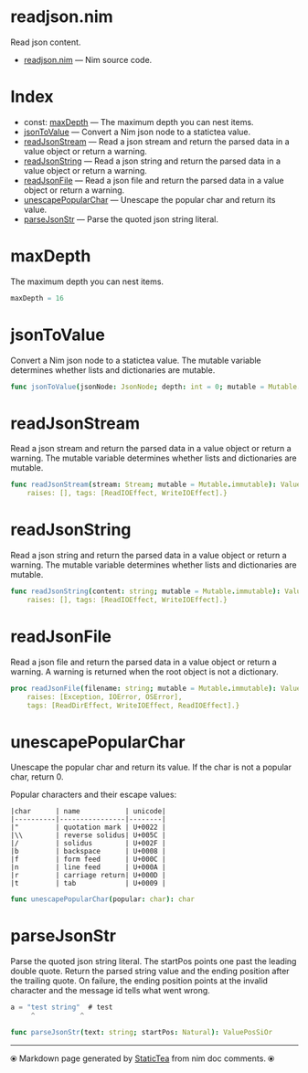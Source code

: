 # readjson.nim

Read json content.


* [readjson.nim](../src/readjson.nim) &mdash; Nim source code.
# Index

* const: [maxDepth](#maxdepth) &mdash; The maximum depth you can nest items.
* [jsonToValue](#jsontovalue) &mdash; Convert a Nim json node to a statictea value.
* [readJsonStream](#readjsonstream) &mdash; Read a json stream and return the parsed data in a value object
or return a warning.
* [readJsonString](#readjsonstring) &mdash; Read a json string and return the parsed data in a value object
or return a warning.
* [readJsonFile](#readjsonfile) &mdash; Read a json file and return the parsed data in a value object or
return a warning.
* [unescapePopularChar](#unescapepopularchar) &mdash; Unescape the popular char and return its value.
* [parseJsonStr](#parsejsonstr) &mdash; Parse the quoted json string literal.

# maxDepth

The maximum depth you can nest items.


~~~nim
maxDepth = 16
~~~

# jsonToValue

Convert a Nim json node to a statictea value. The mutable
variable determines whether lists and dictionaries are mutable.


~~~nim
func jsonToValue(jsonNode: JsonNode; depth: int = 0; mutable = Mutable.immutable): ValueOr
~~~

# readJsonStream

Read a json stream and return the parsed data in a value object
or return a warning. The mutable variable determines whether
lists and dictionaries are mutable.


~~~nim
func readJsonStream(stream: Stream; mutable = Mutable.immutable): ValueOr {.
    raises: [], tags: [ReadIOEffect, WriteIOEffect].}
~~~

# readJsonString

Read a json string and return the parsed data in a value object
or return a warning. The mutable variable determines whether
lists and dictionaries are mutable.


~~~nim
func readJsonString(content: string; mutable = Mutable.immutable): ValueOr {.
    raises: [], tags: [ReadIOEffect, WriteIOEffect].}
~~~

# readJsonFile

Read a json file and return the parsed data in a value object or
return a warning. A warning is returned when the root object is
not a dictionary.


~~~nim
proc readJsonFile(filename: string; mutable = Mutable.immutable): ValueOr {.
    raises: [Exception, IOError, OSError],
    tags: [ReadDirEffect, WriteIOEffect, ReadIOEffect].}
~~~

# unescapePopularChar

Unescape the popular char and return its value. If the char is
not a popular char, return 0.

Popular characters and their escape values:

~~~
|char      | name           | unicode|
|----------|----------------|--------|
|"         | quotation mark | U+0022 |
|\\        | reverse solidus| U+005C |
|/         | solidus        | U+002F |
|b         | backspace      | U+0008 |
|f         | form feed      | U+000C |
|n         | line feed      | U+000A |
|r         | carriage return| U+000D |
|t         | tab            | U+0009 |
~~~


~~~nim
func unescapePopularChar(popular: char): char
~~~

# parseJsonStr

Parse the quoted json string literal. The startPos points one
past the leading double quote.  Return the parsed string value
and the ending position after the trailing quote. On
failure, the ending position points at the invalid character and
the message id tells what went wrong.

~~~javascript
a = "test string"  # test
     ^           ^
~~~


~~~nim
func parseJsonStr(text: string; startPos: Natural): ValuePosSiOr
~~~


---
⦿ Markdown page generated by [StaticTea](https://github.com/flenniken/statictea/) from nim doc comments. ⦿
